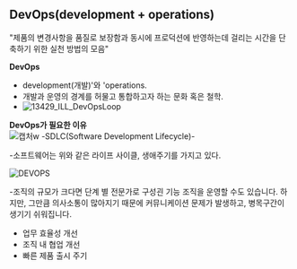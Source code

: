 ## DevOps(development + operations)

"제품의 변경사항을 품질로 보장함과 동시에 프로덕션에 반영하는데 걸리는 시간을 단축하기 위한 실천 방법의 모음"

**DevOps**                                                                                             

- development(개발)'와 'operations.
- 개발과 운영의 경계를 허물고 통합하고자 하는 문화 혹은 철학.
- ![13429_ILL_DevOpsLoop](https://user-images.githubusercontent.com/107093406/172742277-254660cb-e06a-4c57-8f19-41ec4e31e7b5.png)



**DevOps가 필요한 이유**  
![캡처w](https://user-images.githubusercontent.com/107093406/172742600-91479126-a590-4b8b-8e8f-f817f7903738.PNG)
                                      -SDLC(Software Development Lifecycle)-
                                      
-소프트웨어는 위와 같은 라이프 사이클, 생애주기를 가지고 있다.

![DEVOPS](https://user-images.githubusercontent.com/107093406/172741899-49124534-a987-4bcb-981c-a220587bbc8d.PNG)
 

-조직의 규모가 크다면 단계 별 전문가로 구성괸 기능 조직을 운영할 수도 있습니다.
 하지만, 그만큼 의사소통이 많아지기 때문에 커뮤니케이션 문제가 발생하고, 병목구간이 생기기 쉬워집니다.
 
 
- 업무 효율성 개선 
- 조직 내 협업 개선
- 빠른 제품 출시 주기
